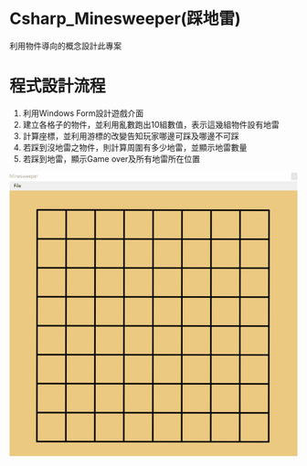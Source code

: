 # Csharp_Minesweeper(踩地雷)
利用物件導向的概念設計此專案

# 程式設計流程
1. 利用Windows Form設計遊戲介面
2. 建立各格子的物件，並利用亂數跑出10組數值，表示這幾組物件設有地雷
3. 計算座標，並利用游標的改變告知玩家哪邊可踩及哪邊不可踩
4. 若踩到沒地雷之物件，則計算周圍有多少地雷，並顯示地雷數量
5. 若踩到地雷，顯示Game over及所有地雷所在位置

![Mine](./Minesweeper.gif)

